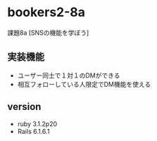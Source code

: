 # bookers2-8a
課題8a [SNSの機能を学ぼう]

## 実装機能
* ユーザー同士で１対１のDMができる
* 相互フォローしている人限定でDM機能を使える

## version
* ruby 3.1.2p20 
* Rails 6.1.6.1
